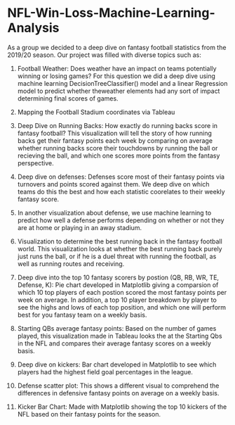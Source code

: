 # NFL-Win-Loss-Machine-Learning-Analysis
As a group we decided to a deep dive on fantasy football statistics from the 2019/20 season. Our project was filled with diverse topics such as:

1) Football Weather: Does weather have an impact on teams potentially winning or losing games? For this question we did a deep dive using machine learning DecisionTreeClassifier() model
and a linear Regression model to predict whether theweather elements had any sort of impact determining final scores of games.

2) Mapping the Football Stadium coordinates via Tableau

3) Deep Dive on Running Backs: How exactly do running backs score in fantasy football? This visualization will tell the story of how running backs get their fantasy points each week by comparing 
on average whether running backs score their touchdowns by running the ball or recieving the ball, and which one scores more points from the fantasy perspective.

4) Deep dive on defenses: Defenses score most of their fantasy points via turnovers and points scored against them. We deep dive on which teams do this the best and how each statistic coorelates to their weekly
fantasy score. 

5) In another visualization about defense, we use machine learning to predict how well a defense performs depending on whether or not they are at home or playing in an away stadium. 

6) Visualization to determine the best running back in the fantasy football world. This visualization looks at whether the best running back purely just runs the ball, or if he is a duel threat with running the football, as well
as running routes and receiving.

7) Deep dive into the top 10 fantasy scorers by postion (QB, RB, WR, TE, Defense, K): Pie chart developed in Matplotlib giving a comparsion of which 10 top players of each postion scored the most fantasy
points per week on average. In addition, a top 10 player breakdown by player to see the highs and lows of each top position, and which one will perform best for you fantasy team on a weekly basis.

8) Starting QBs average fantasy points: Based on the number of games played, this visualization made in Tableau looks the at the Starting Qbs in the NFL and compares their average fantasy scores on a weekly basis.

9) Deep dive on kickers: Bar chart developed in Matplotlib to see which players had the highest field goal percentages in the league.

10) Defense scatter plot: This shows a different visual to comprehend the differences in defensive fantasy points on average on a weekly basis. 

11) Kicker Bar Chart: Made with Matplotlib showing the top 10 kickers of the NFL based on their fantasy points for the season.
